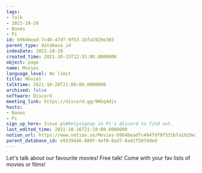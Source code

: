 ```yaml
---
tags:
- Talk
- 2021-10-20
- Bones
- Pi
id: b964bead-7c40-47df-9f53-1bfa1929e303
parent_type: database_id
indexDate: 2021-10-20
created_time: 2021-10-15T12:55:00.0000000
object: page
name: Movies
language_level: No limit
title: Movies
talktime: 2021-10-20T21:00:00.0000000
archived: false
software: Discord
meeting_link: https://discord.gg/9Kbq4djs
hosts:
- Bones
- Pi
sign_up_here: Issue pi#helpsignup in Pi's discord to find out.
last_edited_time: 2021-10-16T21:18:00.0000000
notion_url: https://www.notion.so/Movies-b964bead7c4047df9f531bfa1929e303
parent_database_id: e9339446-880f-4ef0-8ad7-8ad1f507dded
---
```


Let's talk about our favourite movies!
Free talk! Come with your fav lists of movies or films!


